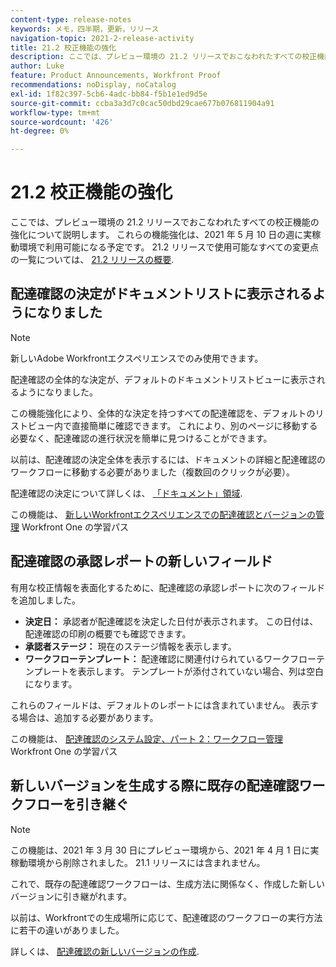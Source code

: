 ```yaml
---
content-type: release-notes
keywords: メモ，四半期，更新，リリース
navigation-topic: 2021-2-release-activity
title: 21.2 校正機能の強化
description: ここでは、プレビュー環境の 21.2 リリースでおこなわれたすべての校正機能の強化について説明します。 これらの機能強化は、2021 年 5 月 10 日の週に実稼動環境で利用可能になる予定です。 21.2 リリースで使用できるすべての変更点の一覧については、 21.2 リリースの概要を参照してください。
author: Luke
feature: Product Announcements, Workfront Proof
recommendations: noDisplay, noCatalog
exl-id: 1f82c397-5cb6-4adc-bb84-f5b1e1ed9d5e
source-git-commit: ccba3a3d7c0cac50dbd29cae677b076811904a91
workflow-type: tm+mt
source-wordcount: '426'
ht-degree: 0%

---
```


# 21.2 校正機能の強化

ここでは、プレビュー環境の 21.2 リリースでおこなわれたすべての校正機能の強化について説明します。 これらの機能強化は、2021 年 5 月 10 日の週に実稼動環境で利用可能になる予定です。 21.2 リリースで使用可能なすべての変更点の一覧については、 [21.2 リリースの概要](../../../product-announcements/product-releases/21.2-release-activity/21-2-release-overview.md).

## 配達確認の決定がドキュメントリストに表示されるようになりました

>[!NOTE]
>
>新しいAdobe Workfrontエクスペリエンスでのみ使用できます。

配達確認の全体的な決定が、デフォルトのドキュメントリストビューに表示されるようになりました。

この機能強化により、全体的な決定を持つすべての配達確認を、デフォルトのリストビュー内で直接簡単に確認できます。 これにより、別のページに移動する必要なく、配達確認の進行状況を簡単に見つけることができます。

以前は、配達確認の決定全体を表示するには、ドキュメントの詳細と配達確認のワークフローに移動する必要がありました（複数回のクリックが必要）。

配達確認の決定について詳しくは、 [「ドキュメント」領域](../../../documents/managing-documents/documents-area.md).

この機能は、 [新しいWorkfrontエクスペリエンスでの配達確認とバージョンの管理](https://one.workfront.com/s/learningpath3/manage-proofs-and-versions-in-the-new-workfront-experience-MCPBYNLTQSS5H4NG7C27IPCVR5YA) Workfront One の学習パス

## 配達確認の承認レポートの新しいフィールド

有用な校正情報を表面化するために、配達確認の承認レポートに次のフィールドを追加しました。

* **決定日：** 承認者が配達確認を決定した日付が表示されます。 この日付は、配達確認の印刷の概要でも確認できます。
* **承認者ステージ：** 現在のステージ情報を表示します。
* **ワークフローテンプレート：** 配達確認に関連付けられているワークフローテンプレートを表示します。 テンプレートが添付されていない場合、列は空白になります。

これらのフィールドは、デフォルトのレポートには含まれていません。 表示する場合は、追加する必要があります。

この機能は、 [配達確認のシステム設定、パート 2：ワークフロー管理](https://one.workfront.com/s/learningpath3/proof-system-setups-part-2-workflow-management-MCKUF6NTIJ6BGMXHBCXXX6NN53EA) Workfront One の学習パス

## 新しいバージョンを生成する際に既存の配達確認ワークフローを引き継ぐ

>[!NOTE]
>
>この機能は、2021 年 3 月 30 日にプレビュー環境から、2021 年 4 月 1 日に実稼動環境から削除されました。 21.1 リリースには含まれません。

これで、既存の配達確認ワークフローは、生成方法に関係なく、作成した新しいバージョンに引き継がれます。

以前は、Workfrontでの生成場所に応じて、配達確認のワークフローの実行方法に若干の違いがありました。

詳しくは、 [配達確認の新しいバージョンの作成](../../../review-and-approve-work/proofing/managing-proofs-within-workfront/create-new-proof-version.md).
